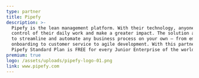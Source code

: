 ```yaml
---
type: partner
title: Pipefy
description: >-
  Pipefy is the lean management platform. With their technology, anyone can take
  control of their daily work and make a greater impact. The solution allows you
  to streamline and automate any business process on your own – from employee
  onboarding to customer service to agile development. With this partnership,
  Pipefy Standard Plan is FREE for every Junior Enterprise of the world.
premium: true
logo: /assets/uploads/pipefy-logo-01.png
link: www.pipefy.com
---
```


